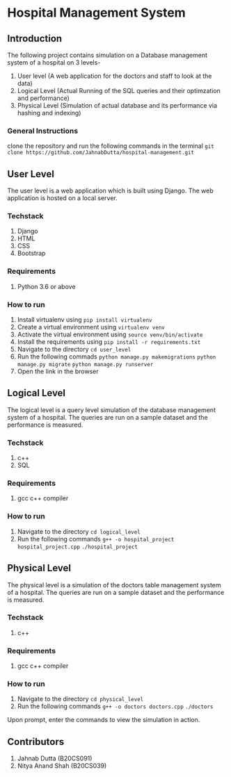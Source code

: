 # Hospital Management System

## Introduction
The following project contains simulation on a Database management system of a hospital on 3 levels-
1. User level (A web application for the doctors and staff to look at the data)
2. Logical Level (Actual Running of the SQL queries and their optimzation and performance)
3. Physical Level (Simulation of actual database and its performance via hashing and indexing)

### General Instructions
clone the repository and run the following commands in the terminal
```git clone https://github.com/JahnabDutta/hospital-management.git```

## User Level
The user level is a web application which is built using Django. The web application is hosted on a local server.

### Techstack
1. Django
2. HTML
3. CSS
4. Bootstrap

### Requirements
1. Python 3.6 or above

### How to run
1. Install virtualenv using ```pip install virtualenv```
2. Create a virtual environment using ```virtualenv venv```
3. Activate the virtual environment using ```source venv/bin/activate```
4. Install the requirements using ```pip install -r requirements.txt```
5. Navigate to the directory ```cd user_level```
6. Run the following commads
```python manage.py makemigrations```
```python manage.py migrate```
```python manage.py runserver```
7. Open the link in the browser

## Logical Level
The logical level is a query level simulation of the database management system of a hospital. The queries are run on a sample dataset and the performance is measured.

### Techstack
1. c++
2. SQL

### Requirements
1. gcc c++ compiler

### How to run
1. Navigate to the directory ```cd logical_level```
2. Run the following commands
```g++ -o hospital_project hospital_project.cpp```
```./hospital_project```

## Physical Level
The physical level is a simulation of the doctors table management system of a hospital. The queries are run on a sample dataset and the performance is measured.

### Techstack
1. c++

### Requirements
1. gcc c++ compiler

### How to run
1. Navigate to the directory ```cd physical_level```
2. Run the following commands
```g++ -o doctors doctors.cpp```
```./doctors```

Upon prompt, enter the commands to view the simulation in action.

## Contributors
1. Jahnab Dutta (B20CS091)
2. Nitya Anand Shah (B20CS039)





 
